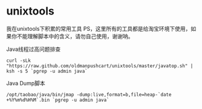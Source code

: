 unixtools
=========

我在unixtools下积累的常用工具
PS，这里所有的工具都是给淘宝环境下使用，如果你不能理解脚本中的含义，请勿自己使用，谢谢呐。

Java线程过高问题排查
```
curl -sLk "https://raw.github.com/oldmanpushcart/unixtools/master/javatop.sh" | ksh -s 5 `pgrep -u admin java`
```

Java Dump脚本
```
/opt/taobao/java/bin/jmap -dump:live,format=b,file=heap-`date +%Y%m%d%H%M`.bin `pgrep -u admin java`
```
